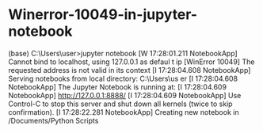 # Winerror-10049-in-jupyter-notebook

(base) C:\Users\user>jupyter notebook
[W 17:28:01.211 NotebookApp] Cannot bind to localhost, using 127.0.0.1 as defaul
t ip
    [WinError 10049] The requested address is not valid in its context
[I 17:28:04.608 NotebookApp] Serving notebooks from local directory: C:\Users\us
er
[I 17:28:04.608 NotebookApp] The Jupyter Notebook is running at:
[I 17:28:04.609 NotebookApp] http://127.0.0.1:8888/
[I 17:28:04.609 NotebookApp] Use Control-C to stop this server and shut down all
 kernels (twice to skip confirmation).
[I 17:28:22.281 NotebookApp] Creating new notebook in /Documents/Python Scripts
